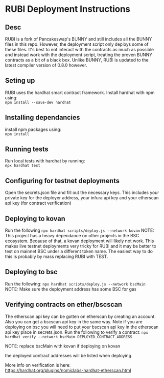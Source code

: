 RUBI Deployment Instructions
============================

Desc
----
RUBI is a fork of Pancakeswap's BUNNY and still includes all the BUNNY files in this repo. However, the deployment script only deploys some of these files. It's best to not interact with the contracts as much as possible and instead work with the deployment script, treating the proven BUNNY contracts as a bit of a black box. Unlike BUNNY, RUBI is updated to the latest compiler version of 0.8.0 however.

Seting up
---------
RUBI uses the hardhat smart contract framework. Install hardhat with npm using:  
`npm install --save-dev hardhat`

Installing dependancies
-----------------------
install npm packages using:  
`npm install`

Running tests
-------------
Run local tests with hardhat by running:  
`npx hardhat test`

Configuring for testnet deployments
-----------------------------------
Open the secrets.json file and fill out the necessary keys. This includes your private key for the deployer address, your infura api key and your etherscan api key (for contract verification)

Deploying to kovan
------------------
Run the following
`npx hardhat scripts/deploy.js --network kovan`
NOTE: This project has a heavy dependance on other projects in the BSC ecosystem. Because of that, a kovan deployment will likely not work. This makes live testnet deployments very tricky for RUBI and it may be better to test on mainnet BSC under a different token name. The easiest way to do this is probably by mass replacing RUBI with TEST.

Deploying to bsc
----------------
Run the following:
`npx hardhat scripts/deploy.js --network bscMain`
NOTE: Make sure the deployment address has some BSC for gas

Verifying contracts on ether/bscscan
------------------------------------
The etherscan api key can be gotten on etherscan by creating an account. Also you can get a bscscan api key in the same way. Note if you are deploying on bsc you will need to put your bscscan api key in the etherscan api key place in secrets.json.
Run the following to verify a contract:
`npx hardhat verify --network bscMain DEPLOYED_CONTRACT_ADDRESS`

NOTE: replace bscMain with kovan if deploying on kovan  

the deployed contract addresses will be listed when deploying.

More info on verification is here:  
https://hardhat.org/plugins/nomiclabs-hardhat-etherscan.html